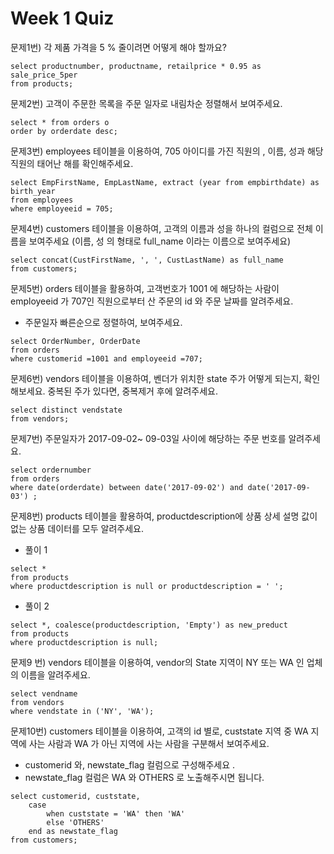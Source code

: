 # Week 1 Quiz

문제1번)  각 제품 가격을 5 % 줄이려면 어떻게 해야 할까요?

```
select productnumber, productname, retailprice * 0.95 as sale_price_5per
from products;
```

문제2번)  고객이 주문한 목록을 주문 일자로 내림차순 정렬해서 보여주세요.

```
select * from orders o 
order by orderdate desc;
```

문제3번)  employees 테이블을 이용하여, 705 아이디를 가진 직원의 , 이름, 성과  해당 직원의  태어난 해를 확인해주세요.

```
select EmpFirstName, EmpLastName, extract (year from empbirthdate) as birth_year
from employees
where employeeid = 705;
```

문제4번)  customers 테이블을 이용하여,  고객의 이름과 성을 하나의 컬럼으로 전체 이름을 보여주세요 (이름, 성 의 형태로  full_name 이라는 이름으로 보여주세요)

```
select concat(CustFirstName, ', ', CustLastName) as full_name
from customers;
```

문제5번) orders 테이블을 활용하여, 고객번호가 1001 에 해당하는 사람이 employeeid 가 707인 직원으로부터  산 주문의 id 와 주문 날짜를 알려주세요.
* 주문일자 빠른순으로 정렬하여, 보여주세요.

```
select OrderNumber, OrderDate
from orders
where customerid =1001 and employeeid =707;
```

문제6번)  vendors 테이블을 이용하여, 벤더가 위치한 state 주가 어떻게 되는지, 확인해보세요.  중복된 주가 있다면, 중복제거 후에 알려주세요.

```
select distinct vendstate
from vendors;
```

문제7번) 주문일자가  2017-09-02~ 09-03일 사이에 해당하는 주문 번호를 알려주세요.

```
select ordernumber 
from orders
where date(orderdate) between date('2017-09-02') and date('2017-09-03') ;
```

문제8번) products 테이블을 활용하여, productdescription에 상품 상세 설명 값이 없는  상품 데이터를 모두 알려주세요.
- 풀이 1
```
select *
from products
where productdescription is null or productdescription = ' ';
```

- 풀이 2
```
select *, coalesce(productdescription, 'Empty') as new_preduct
from products
where productdescription is null;
```


문제9 번) vendors 테이블을 이용하여, vendor의 State 지역이 NY 또는 WA 인 업체의 이름을 알려주세요.

```
select vendname
from vendors
where vendstate in ('NY', 'WA');
```

문제10번)  customers 테이블을 이용하여, 고객의 id 별로,  custstate 지역 중 WA 지역에 사는 사람과  WA 가 아닌 지역에 사는 사람을 구분해서  보여주세요.

- customerid 와, newstate_flag 컬럼으로 구성해주세요 .
- newstate_flag 컬럼은 WA 와 OTHERS 로 노출해주시면 됩니다.

```
select customerid, custstate,
	case 
		when custstate = 'WA' then 'WA'
		else 'OTHERS'
	end as newstate_flag
from customers;
```
